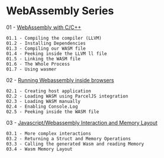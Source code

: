 # WebAssembly Series

01 - [WebAssembly with C/C++](./wasm.001.md) 

    01.1 - Compiling the compiler (LLVM)  
    01.2 - Installing Dependencies  
    01.3 - Compiling our WASM file  
    01.4 - Peeking inside the LLVM ll file  
    01.5 - Linking the WASM file  
    01.6 - The Whole Process  
    01.7 - Using wasmer  

02 - [Running Webassembly inside browsers](./wasm.002.md)  

    02.1 - Creating host application  
    02.2 - Loading WASM using ParcelJS integration  
    02.3 - Loading WASM manually  
    02.4 - Enabling Console.Log  
    02.5 - Peeking inside the WASM file  

03 - [Javascript/Webassembly Interaction and Memory Layout](./wasm.003.md)  

    03.1 - More complex interactions
    03.2 - Returning a Struct and Memory Operations
    03.3 - Calling the generated Wasm and reading Memory
    03.4 - Wasm Memory Layout